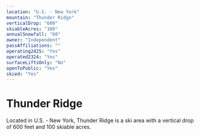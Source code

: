 ```yaml
---
location: "U.S. - New York"
mountain: "Thunder Ridge"
verticalDrop: "600"
skiableAcres: "100"
annualSnowfall: "60"
owner: "Independent"
passAffiliations: ""
operating2425: "Yes"
operated2324: "Yes"
surfaceLiftsOnly: "No"
openToPublic: "Yes"
skied: "Yes"
---
```


# Thunder Ridge

Located in U.S. - New York, Thunder Ridge is a ski area with a vertical drop of 600 feet and 100 skiable acres.